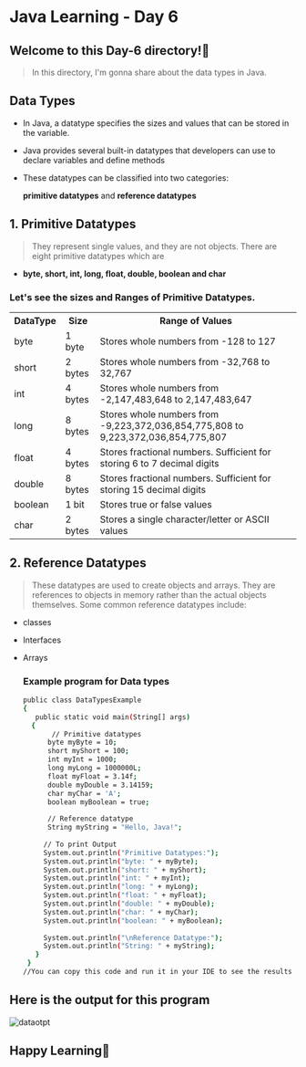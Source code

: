 # Java Learning - Day 6

## Welcome to this Day-6 directory!🚀

> In this directory, I'm gonna share about the data types in Java.

 ## Data Types

 - In Java, a datatype specifies the sizes and values that can be stored in the variable.
 - Java provides several built-in datatypes that developers can use to declare variables and define methods
 -  These datatypes can be classified into two categories: 
   
    **primitive datatypes** and **reference datatypes**

 ## 1. Primitive Datatypes
  > They represent single values, and they are not objects. There are eight primitive datatypes which are 
   
   - **byte, short, int, long, float, double, boolean and char**
  
### Let's see the sizes and Ranges of Primitive Datatypes.

<table>
  <tr>
    <th>DataType</th>
    <th>Size</th>
    <th>Range of Values </th>
  </tr>
  <tr>
    <td>byte</td>
    <td>1 byte</td>
    <td>Stores whole numbers from -128 to 127</td>
  </tr>
  <tr>
    <td>short</td>
    <td>2 bytes</td>
    <td>Stores whole numbers from -32,768 to 32,767</td>
  </tr>
  <tr>
    <td>int</td>
    <td>4 bytes</td>
    <td>Stores whole numbers from -2,147,483,648 to 2,147,483,647
</td>
  </tr>
   <tr>
    <td>long</td>
    <td>8 bytes</td>
    <td>Stores whole numbers from -9,223,372,036,854,775,808 to 9,223,372,036,854,775,807</td>
  </tr>
   <tr>
    <td>float</td>
    <td>4 bytes</td>
    <td>Stores fractional numbers. Sufficient for storing 6 to 7 decimal digits
</td>
  </tr>
   <tr>
    <td>double</td>
    <td>8 bytes</td>
    <td>Stores fractional numbers. Sufficient for storing 15 decimal digits
</td>
  </tr>
   <tr>
    <td>boolean</td>
    <td>1 bit</td>
    <td>Stores true or false values</td>
  </tr>
   <tr>
    <td>char</td>
    <td>2 bytes</td>
    <td>Stores a single character/letter or ASCII values</td>
  </tr>
</table>

 ## 2. Reference Datatypes
  > These datatypes are used to create objects and arrays. They are references to objects in memory rather than the actual objects themselves. Some common reference datatypes include:

  - classes
  - Interfaces
  - Arrays  

    ###  Example program for Data types 

      ``` bash
      public class DataTypesExample 
      {
         public static void main(String[] args) 
        {
             // Primitive datatypes
            byte myByte = 10;
            short myShort = 100;
            int myInt = 1000;
            long myLong = 1000000L;
            float myFloat = 3.14f;
            double myDouble = 3.14159;
            char myChar = 'A';
            boolean myBoolean = true;
        
            // Reference datatype
            String myString = "Hello, Java!";
        
           // To print Output
           System.out.println("Primitive Datatypes:");
           System.out.println("byte: " + myByte);
           System.out.println("short: " + myShort);
           System.out.println("int: " + myInt);
           System.out.println("long: " + myLong);
           System.out.println("float: " + myFloat);
           System.out.println("double: " + myDouble);
           System.out.println("char: " + myChar);
           System.out.println("boolean: " + myBoolean);
        
           System.out.println("\nReference Datatype:");
           System.out.println("String: " + myString);
         }
       }
     //You can copy this code and run it in your IDE to see the results for further clarification
     

 ## Here is the output for this program
 ![dataotpt](https://github.com/123sheela/My_Journey_with_JAVA/assets/91262191/8ac40887-1d94-48ed-b021-e92facb775d2)

## Happy Learning💫
